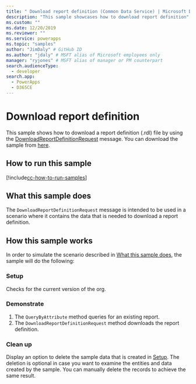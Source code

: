 ```yaml
---
title: " Download report definition (Common Data Service) | Microsoft Docs" # Intent and product brand in a unique string of 43-59 chars including spaces
description: "This sample showcases how to download report definition" # 115-145 characters including spaces. This abstract displays in the search result.
ms.custom: ""
ms.date: 12/20/2019
ms.reviewer: ""
ms.service: powerapps
ms.topic: "samples"
author: "JimDaly" # GitHub ID
ms.author: "jdaly" # MSFT alias of Microsoft employees only
manager: "ryjones" # MSFT alias of manager or PM counterpart
search.audienceType: 
  - developer
search.app: 
  - PowerApps
  - D365CE
---
```



# Download report definition

This sample shows how to download a report definition (.rdl) file by using the [DownloadReportDefinitionRequest](https://docs.microsoft.com/dotnet/api/microsoft.crm.sdk.messages.downloadreportdefinitionrequest?view=dynamics-general-ce-9) message. You can download the sample from [here](https://github.com/microsoft/PowerApps-Samples/tree/master/cds/orgsvc/C%23/DownloadReportDefinition).

## How to run this sample

[!include[cc-how-to-run-samples](../../includes/cc-how-to-run-samples.md)]

## What this sample does

The `DownloadReportDefinitionRequest` message is intended to be used in a scenario where it contains the data that is needed to download a report definition.

## How this sample works

In order to simulate the scenario described in [What this sample does](#what-this-sample-does), the sample will do the following:

### Setup

Checks for the current version of the org.

### Demonstrate

1. The `QueryByAttribute` method  queries for an existing report.
2. The `DownloadReportDefinitionRequest` method downloads  the report definition.

### Clean up

Display an option to delete the sample data that is created in [Setup](#setup). The deletion is optional in case you want to examine the entities and data created by the sample. You can manually delete the records to achieve the same result.